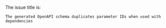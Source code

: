 The issue title is:

```text
The generated OpenAPI schema duplicates parameter IDs when used with dependencies
```
